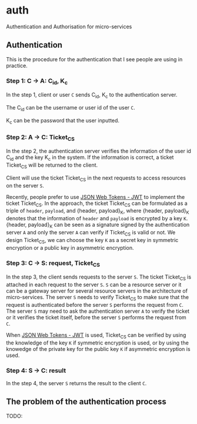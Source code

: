 # auth
Authentication and Authorisation for micro-services

## Authentication

This is the procedure for the authentication that I see people are using in practice.

### Step 1: C &rarr; A: C<sub>id</sub>, K<sub>c</sub>

In the step 1, client or user `C` sends C<sub>id</sub>, K<sub>c</sub> to the authentication server.

The C<sub>id</sub> can be the username or user id of the user `C`.

K<sub>c</sub> can be the password that the user inputted.

### Step 2: A &rarr; C: Ticket<sub>CS</sub>

In the step 2, the authentication server verifies the information of the user id C<sub>id</sub> and the key K<sub>c</sub> in the system. If the information is correct, a ticket Ticket<sub>CS</sub> will be returned to the client.

Client will use the ticket Ticket<sub>CS</sub> in the next requests to access resources on the server `S`.

Recently, people prefer to use [JSON Web Tokens - JWT](https://jwt.io) to implement the ticket Ticket<sub>CS</sub>.
In the approach, the ticket Ticket<sub>CS</sub> can be formulated as a triple of `header`, `payload`, and {header, payload}<sub>K</sub>, where {header, payload}<sub>K</sub> denotes that the information of `header` and `payload` is encrypted by a key `K`.
{header, payload}<sub>K</sub> can be seen as a signature signed by the authentication server `A` and only the server `A` can verify if Ticket<sub>CS</sub> is valid or not.
We design Ticket<sub>CS</sub>, we can choose the key `K` as a secret key in symmetric encryption or a public key in asymmetric encryption.

### Step 3: C &rarr; S: request, Ticket<sub>CS</sub>

In the step 3, the client sends requests to the server `S`. The ticket Ticket<sub>CS</sub> is attached in each request to the server `S`. `S` can be a resource server or it can be a gateway server for several resource servers in the architecture of micro-services.
The server `S` needs to verify Ticket<sub>CS</sub> to make sure that the request is authenticated before the server `S` performs the request from `C`.
The server `S` may need to ask the authentication server `A` to verify the ticket or it verifies the ticket itself, before the server `S` performs the request from `C`.

When [JSON Web Tokens - JWT](https://jwt.io) is used, Ticket<sub>CS</sub> can be verified by using the knowledge of the key `K` if symmetric encryption is used, or by using the knowedge of the private key for the public key `K` if asymmetric encryption is used.

### Step 4: S &rarr; C: result

In the step 4, the server `S` returns the result to the client `C`.

## The problem of the authentication process

TODO:
